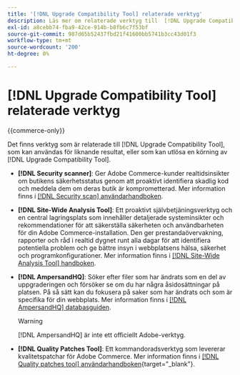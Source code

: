```yaml
---
title: '[!DNL Upgrade Compatibility Tool] relaterade verktyg'
description: Läs mer om relaterade verktyg till  [!DNL Upgrade Compatibility Tool]  i ditt Adobe Commerce-projekt.
exl-id: a8cebb74-fba9-42ce-914b-b8fb6c7f53bf
source-git-commit: 987d65b52437fbd21f41600bb5741b3cc43d01f3
workflow-type: tm+mt
source-wordcount: '200'
ht-degree: 0%

---
```


# [!DNL Upgrade Compatibility Tool] relaterade verktyg

{{commerce-only}}

Det finns verktyg som är relaterade till [!DNL Upgrade Compatibility Tool], som kan användas för liknande resultat, eller som kan utlösa en körning av [!DNL Upgrade Compatibility Tool].

- **[!DNL Security scanner]**: Ger Adobe Commerce-kunder realtidsinsikter om butikens säkerhetsstatus genom att proaktivt identifiera skadlig kod och meddela dem om deras butik är komprometterad. Mer information finns i [[!DNL Security scan] användarhandboken](https://experienceleague.adobe.com/sv/docs/commerce-admin/systems/security/security-scan).

- **[!DNL Site-Wide Analysis Tool]**: Ett proaktivt självbetjäningsverktyg och en central lagringsplats som innehåller detaljerade systeminsikter och rekommendationer för att säkerställa säkerheten och användbarheten för din Adobe Commerce-installation. Den ger prestandaövervakning, rapporter och råd i realtid dygnet runt alla dagar för att identifiera potentiella problem och ge bättre insyn i webbplatsens hälsa, säkerhet och programkonfigurationer. Mer information finns i [[!DNL Site-Wide Analysis Tool] handboken](../../tools/site-wide-analysis-tool/intro.md).

- **[!DNL AmpersandHQ]**: Söker efter filer som har ändrats som en del av uppgraderingen och försöker se om du har några åsidosättningar på platsen. På så sätt kan du fokusera på saker som har ändrats och som är specifika för din webbplats. Mer information finns i [[!DNL AmpersandHQ] databasguiden](https://github.com/AmpersandHQ).

  >[!WARNING]
  >
  >[!DNL AmpersandHQ] är inte ett officiellt Adobe-verktyg.

- **[!DNL Quality Patches Tool]**: Ett kommandoradsverktyg som levererar kvalitetspatchar för Adobe Commerce. Mer information finns i [[!DNL Quality patches tool] användarhandboken](https://experienceleague.adobe.com/tools/commerce-quality-patches/index.html?lang=sv-SE){target="_blank"}.

